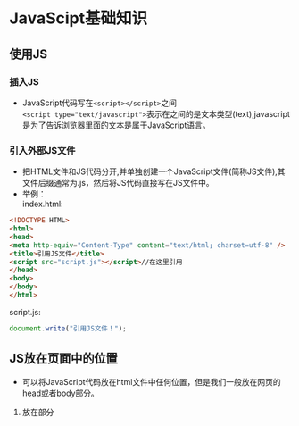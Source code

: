 # JavaScipt基础知识

## 使用JS
### 插入JS
* JavaScript代码写在```<script></script>```之间  
```<script type="text/javascript">```表示在<script></script>之间的是文本类型(text),javascript是为了告诉浏览器里面的文本是属于JavaScript语言。
### 引入外部JS文件
* 把HTML文件和JS代码分开,并单独创建一个JavaScript文件(简称JS文件),其文件后缀通常为.js，然后将JS代码直接写在JS文件中。
* 举例：  
index.html:
```html
<!DOCTYPE HTML>
<html>
<head>
<meta http-equiv="Content-Type" content="text/html; charset=utf-8" />
<title>引用JS文件</title>
<script src="script.js"></script>//在这里引用
</head>
<body>
</body>
</html>
```
script.js:
```javascript
document.write("引用JS文件！");
```


## JS放在页面中的位置
* 可以将JavaScript代码放在html文件中任何位置，但是我们一般放在网页的head或者body部分。  
1. 放在<head>部分